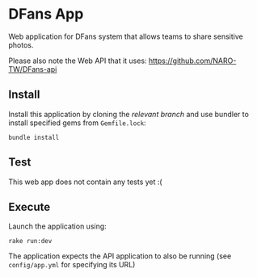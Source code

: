 # DFans App

Web application for DFans system that allows teams to share sensitive photos.

Please also note the Web API that it uses: https://github.com/NARO-TW/DFans-api

## Install

Install this application by cloning the *relevant branch* and use bundler to install specified gems from `Gemfile.lock`:

```shell
bundle install
```

## Test

This web app does not contain any tests yet :(

## Execute

Launch the application using:

```shell
rake run:dev
```

The application expects the API application to also be running (see `config/app.yml` for specifying its URL)
